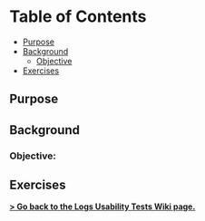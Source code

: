 # Table of Contents
- [Purpose](#purpose)
- [Background](#background)
    * [Objective](#objective)
- [Exercises](#exercises)

## Purpose

## Background
### Objective:

## Exercises


**[> Go back to the Logs Usability Tests Wiki page.]()**
